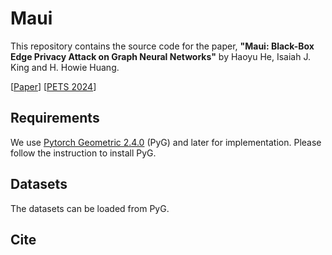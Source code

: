 # Maui

This repository contains the source code for the paper, <b>"Maui: Black-Box Edge Privacy Attack on Graph Neural Networks"</b> by Haoyu He, Isaiah J. King and H. Howie Huang.

[[Paper]()] [[PETS 2024](https://petsymposium.org/2024/)]

## Requirements

We use [Pytorch Geometric 2.4.0](https://pytorch-geometric.readthedocs.io/en/stable/) (PyG) and later for implementation. Please follow the instruction to install PyG.

## Datasets

The datasets can be loaded from PyG.

## Cite

